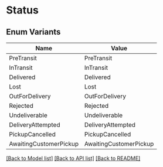 # Status

## Enum Variants

| Name | Value |
|---- | -----|
| PreTransit | PreTransit |
| InTransit | InTransit |
| Delivered | Delivered |
| Lost | Lost |
| OutForDelivery | OutForDelivery |
| Rejected | Rejected |
| Undeliverable | Undeliverable |
| DeliveryAttempted | DeliveryAttempted |
| PickupCancelled | PickupCancelled |
| AwaitingCustomerPickup | AwaitingCustomerPickup |


[[Back to Model list]](../README.md#documentation-for-models) [[Back to API list]](../README.md#documentation-for-api-endpoints) [[Back to README]](../README.md)


